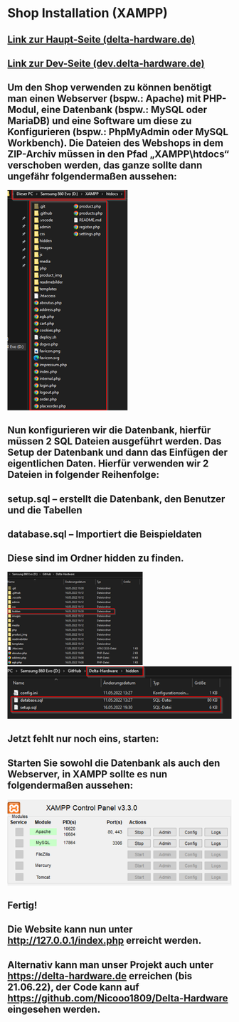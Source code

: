 # Shop Installation (XAMPP)

## [Link zur Haupt-Seite (delta-hardware.de)](https://delta-hardware.de/)
## [Link zur Dev-Seite (dev.delta-hardware.de)](https://dev.delta-hardware.de/)


## Um den Shop verwenden zu können benötigt man einen Webserver (bspw.: Apache) mit PHP-Modul, eine Datenbank (bspw.: MySQL oder MariaDB) und eine Software um diese zu Konfigurieren (bspw.: PhpMyAdmin oder MySQL Workbench). Die Dateien des Webshops in dem ZIP-Archiv müssen in den Pfad „XAMPP\htdocs“ verschoben werden, das ganze sollte dann ungefähr folgendermaßen aussehen:

![](/readmebilder/install1.png)



## Nun konfigurieren wir die Datenbank, hierfür müssen 2 SQL Dateien ausgeführt werden. Das Setup der Datenbank und dann das Einfügen der eigentlichen Daten. Hierfür verwenden wir 2 Dateien in folgender Reihenfolge: 
## setup.sql – erstellt die Datenbank, den Benutzer und die Tabellen
## database.sql – Importiert die Beispieldaten
## Diese sind im Ordner hidden zu finden.

![](/readmebilder/install2.png)
![](/readmebilder/install3.png)

## Jetzt fehlt nur noch eins, starten:
## Starten Sie sowohl die Datenbank als auch den Webserver, in XAMPP sollte es nun folgendermaßen aussehen:

![](/readmebilder/install4.png)

## Fertig!
## Die Website kann nun unter http://127.0.0.1/index.php erreicht werden.

## Alternativ kann man unser Projekt auch unter https://delta-hardware.de erreichen (bis 21.06.22), der Code kann auf https://github.com/Nicooo1809/Delta-Hardware eingesehen werden.

